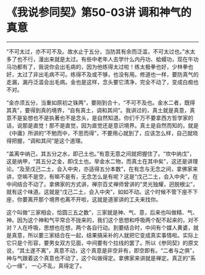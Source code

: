 # 《我说参同契》第50-03讲 调和神气的真意

------

“不可太过，亦不可不及。故水止于五分，当防其有余而泛滥，不可太过也。”水太多了也不行，漫出来就是太过。有些中老年人去学什么内丹功、蛤蟆功，现在牛功马功都有了，我说你会出毛病的，因为他练得太过啦！练太极拳也好，少林拳也好，太过了非出毛病不可。练得不及或不够，也没有用。修道也一样，要防真气的走漏，漏丹泛滥会出毛病。金也是这样，念头要它清净，完全不动了，变成白痴也不对。

“金亦须五分，当重如原初之铢两”，要刚到合十，“不可不及也。金水二者，既得其真”，要得到真的境界，“自有真土，调和其间”。我讲过的，真土就是真意，真意不是妄想也不是执著也不是念头，是自然知道。你们千万不要拿西方哲学家的话，说那是直觉！那不是直觉，因为直觉还是意识境界。真土是自然而知的，就是《中庸》所讲的“不勉而中，不思而得”，不要用心就到了，应该怎么样，自己就晓得把握，“调和其间”是这个道理。

“盖离中纳己，其五分之水，即己土也。”有意无意之间就把握住了。“坎中纳戊”，这是纳甲，“其五分之金，即戊土也。举金水二物，而真土在其中矣”，这还是讲理论。“及至戊己二土，会入中央，亦适得五分本数”，在有念与无念之间，拿佛家来讲，空嘛不是空，有嘛不是有，无念怎么是有呢？这是“戊己二土，会入中央”，在中间结合不动了。拿佛家的方式讲，禅宗百丈禅师曾讲的“灵光独耀，迥脱根尘”，就有这个味道。这就是“戊己二土，会入中央”，如如不动。这个时候不管下座不下座，你要离开那个境界也离不开啦，这就是道家讲的工夫来找你。

这个叫做“三家相会，恰圆三五之数”，三家就是神、气、意，后来也叫做精、气、神。因为这个神和气平常合不拢来的，我们这个思想和呼吸两个配不起来的，对不对？人在呼吸，思想也在想，两个各自行动。到要结合时，中间有个媒人黄婆，就是真意，所以要三家结合在一起，结果搞采补的人就把它变成真实事情啦。实际上它只是个形容，要男女双方见面，中间要有个拉线的罢了。所以《参同契》的原文说，“其土遂不离”，真意不动，这个真意是非空非有，即空即有。“二者与之俱”，神与气跟着这个真意也不动了，这个叫做得定。拿佛家来讲就是禅定。真正的“系心一缘”， 一心不乱，真得定了。
